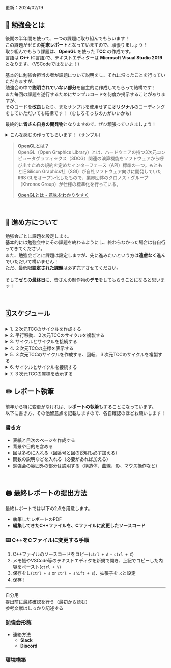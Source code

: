 更新：2024/02/19

## 📖 勉強会とは
後期の半年間を使って、一つの課題に取り組んでもらいます！  
この課題がゼミの**期末レポート**となっていますので、頑張りましょう！  
取り組んでもらう課題は、**OpenGL** を使った **TCC** の作成です。  
言語は **C++** (C言語)で、テキストエディターは **Microsoft Visual Studio 2019** となります。（VSCodeではないよ！）  

基本的に勉強会担当の者が課題について説明をし、それに沿ったことを行っていただきますが、  
勉強会の中で**説明されていない部分**を自主的に作成してもらって結構です！  
また毎回の課題を遂行するためにサンプルコードを何度か掲示することがありますが、  
そのコードを**改良**したり、またサンプルを使用せずに**オリジナル**のコーディングをしていただいても結構です！（むしろそっちの方がいいかも）  

最終的に**皆さん自身の開発物**となりますので、ぜひ頑張っていきましょう！

<details><summary>こんな感じの作ってもらいます！（サンプル）</summary>
  
![sampleTCC2D](https://github.com/sutekami/tcc/blob/master/sample_tcc_2d.jpg)  
![sampeTCC3D](https://github.com/sutekami/tcc/blob/master/sample_tcc_3d.jpg)
</details>

> **OpenGLとは？**  
> OpenGL（Open Graphics Library）とは、ハードウェアの持つ3次元コンピュータグラフィックス（3DCG）関連の演算機能をソフトウェアから呼び出すための規約を定めたインターフェース（API）標準の一つ。もともと旧Silicon Graphics社（SGI）が自社ソフトウェア向けに開発していたIRIS GLをオープン化したもので、業界団体のクロノス・グループ（Khronos Group）が仕様の標準化を行っている。
> 
> [OpenGLとは - 意味をわかりやすく](https://e-words.jp/w/OpenGL.html)

<br>

## 🏃 進め方について
勉強会ごとに課題を設定します。  
基本的には勉強会中にその課題を終わるようにし、終わらなかった場合は各自行ってきてください。  
また、勉強会ごとに課題は設定しますが、先に進みたいという方は**遠慮なく**進んでいただいて構いません！  
ただ、最低限**設定された課題**は必ず完了させてください。  
<br>
そして**ゼミの最終日**に、皆さんの制作物の**デモ**をしてもらうことになると思います！

<br>

## 🗓️スケジュール
<details><summary>1. ２次元TCCのサイクルを作成する</summary></details>
<details><summary>2. 平行移動、２次元TCCのサイクルを複製する</summary></details>
<details><summary>3. サイクルとサイクルを接続する</summary></details>
<details><summary>4. ２次元TCCの座標を表示する</summary></details>
<details><summary>5. ３次元TCCのサイクルを作成する、回転、３次元TCCのサイクルを複製する</summary></details>
<details><summary>6. サイクルとサイクルを接続する</summary></details>
<details><summary>7. ３次元TCCの座標を表示する</summary></details>

## ✏️ レポート執筆
前年から特に変更がなければ、**レポートの執筆**もすることになっています。  
以下に書き方、その他留意点を記載しますので、各自確認のほどお願いします！  

### 書き方
- 表紙と目次のページを作成する
- 背景や目的を含める
- 図は多めに入れる（図番号と図の説明も必ず加える）
- 関数の説明などを入れる（必要があれば加える）
- 勉強会の範囲外の部分は説明する（構造体、曲線、影、マウス操作など）

<br>

## 🖨️ 最終レポートの提出方法
最終レポートでは以下の2点を用意します。
- 執筆したレポートのPDF
- **編集してきたC++ファイルを、Cファイルに変更したソースコード**

### ⌨️ C++をCファイルに変更する手順
1. C++ファイルのソースコードをコピー(`ctrl + A` + `ctrl + C`)
2. メモ帳やVSCode等のテキストエディタを新規で開き、上記でコピーした内容をペースト(`ctrl + V`)
3. 保存をし(`ctrl + s` or `ctrl + shift + s`)、拡張子を`.c`と設定
4. 保存！

---
自分用  
提出前に最終確認を行う（最初から読む）  
参考文献はしっかり記述する
### 勉強会形態
- 連絡方法
  - **Slack**
  - **Discord**
 
### 環境構築
